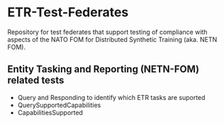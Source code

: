 # ETR-Test-Federates

Repository for test federates that support testing of compliance with aspects of the NATO FOM for Distributed Synthetic Training (aka. NETN FOM).

## Entity Tasking and Reporting (NETN-FOM) related tests

* Query and Responding to identify which ETR tasks are suported
 * QuerySupportedCapabilities
 * CapabilitiesSupported

<!--
title ETR

participant "SendTask" as A
participant "RTI" as F
participant "ReceiveTask" as B

par
A->F:Connect
A->F:CreateFederationExecution
A->F:JoinFederationExecution
A->F:PublishInteractionClass("QuerySupportedCapabilities")
A->F:SubscribeInteractionClass("CapabilitiesSupported")
A->F:SubscribeObjectClassAttributes("...")
thread 
B->F:Connect
B->F:CreateFederationExecution
B->F:JoinFederationExecution
B->F:PublishInteractionClass("CapabilitiesSupported")
B->F:SubscribeInteractionClass("QuerySupportedCapabilities")
B->F:PublishObjectClassAttributes("NETN_Aggregate", {"UUID"})
B->F:RegisterObjectInstance("NETN_Aggregate")
end


group Wait for NETN_Aggregate with correct UUID

F->A:DiscoverObjectInstance("NETN_Aggregate")
A->F:RequestAttributeValueUpdate("NETN_Aggregate", {"UUID"})
F->B:ProvideAttributeValueUpdate("NETN_Aggregate", {"UUID"})
B->F:UpdateAttributeValues("NETN_Aggregate", {"UUID"})


F->A:ReflectAttributeValues("NETN_Aggregate", {"UUID"})
end

group Wait for Response to Query
A->F:SendInteraction("QuerySupportedCapabilities", {"UUID"})

F->B:ReceiveInteraction("QuerySupportedCapabilities", {"UUID"})
B->F:SendInteraction("CapabilitiesSupported", {"UUID"})
F->A:ReceiveInteraction("CapabilitiesSupported", {"UUID"})

end
B->F:ResignFederationExecution


A->F:ResignFederationExecution
-->
